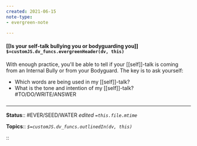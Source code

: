 ```yaml
---
created: 2021-06-15
note-type: 
- evergreen-note

---
```


#### [[Is your self-talk bullying you or bodyguarding you]] `$=customJS.dv_funcs.evergreenHeader(dv, this)`

With enough practice, you'll be able to tell if your [[self]]-talk is coming from an Internal Bully or from your Bodyguard. The key is to ask yourself: 
- Which words are being used in my [[self]]-talk? 
- What is the tone and intention of my [[self]]-talk?
#TO/DO/WRITE/ANSWER 

### <hr class="footnote"/>

**Status**:: #EVER/SEED/WATER 
*edited `=this.file.mtime`*

**Topics**:: 
*`$=customJS.dv_funcs.outlinedIn(dv, this)`*


::